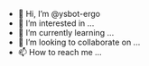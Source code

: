 - 👋 Hi, I’m @ysbot-ergo
- 👀 I’m interested in ...
- 🌱 I’m currently learning ...
- 💞️ I’m looking to collaborate on ...
- 📫 How to reach me ...

<!---
ysbot-ergo/ysbot-ergo is a ✨ special ✨ repository because its `README.md` (this file) appears on your GitHub profile.
You can click the Preview link to take a look at your changes.
--->
